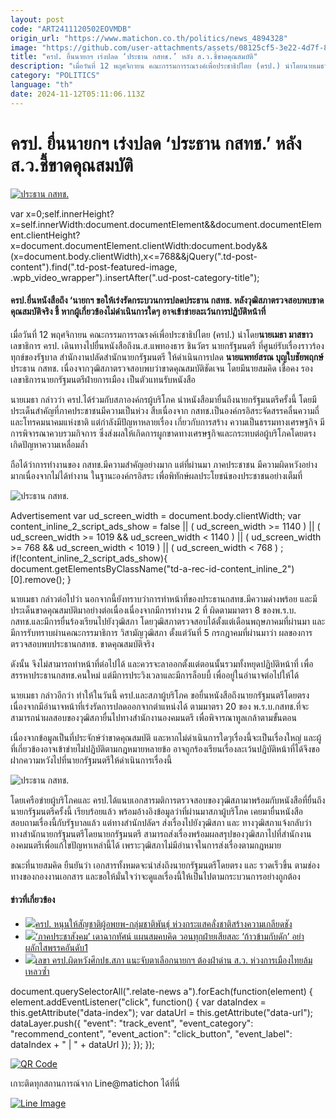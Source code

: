 ```yaml
---
layout: post
code: "ART2411120502EOVMDB"
origin_url: "https://www.matichon.co.th/politics/news_4894328"
image: "https://github.com/user-attachments/assets/08125cf5-3e22-4d7f-8943-4d7a76624511"
title: "ครป. ยื่นนายกฯ เร่งปลด ‘ประธาน กสทช.’ หลัง ส.ว.ชี้ขาดคุณสมบัติ"
description: "เมื่อวันที่ 12 พฤศจิกายน คณะกรรมการรณรงค์เพื่อประชาธิปไตย (ครป.) นำโดยนายเมธา มาสขาว เลขาธิการ ครป. เดินทางไปยื่นหนังสือถึงน.ส.แพทองธาร ชินวัตร นายกรัฐมนตรี"
category: "POLITICS"
language: "th"
date: 2024-11-12T05:11:06.113Z
---
```


# ครป. ยื่นนายกฯ เร่งปลด ‘ประธาน กสทช.’ หลัง ส.ว.ชี้ขาดคุณสมบัติ

[![ประธาน กสทช.](https://www.matichon.co.th/wp-content/uploads/2024/11/korrp1.jpg "korrp1")](https://www.matichon.co.th/wp-content/uploads/2024/11/korrp1.jpg)

var x=0;self.innerHeight?x=self.innerWidth:document.documentElement&&document.documentElement.clientHeight?x=document.documentElement.clientWidth:document.body&&(x=document.body.clientWidth),x<=768&&jQuery(".td-post-content").find(".td-post-featured-image, .wpb\_video\_wrapper").insertAfter(".ud-post-category-title");

#### **ครป.ยื่นหนังสือถึง ‘นายกฯ ขอให้เร่งรัดกระบวนการปลดประธาน กสทช. หลังวุฒิสภาตรวจสอบพบขาดคุณสมบัติจริง ชี้ หากผู้เกี่ยวข้องไม่ดำเนินการใดๆ อาจเข้าข่ายละเว้นการปฏิบัติหน้าที่**

เมื่อวันที่ 12 พฤศจิกายน คณะกรรมการรณรงค์เพื่อประชาธิปไตย (ครป.) นำโดย**นายเมธา มาสขาว** เลขาธิการ ครป. เดินทางไปยื่นหนังสือถึงน.ส.แพทองธาร ชินวัตร นายกรัฐมนตรี ที่ศูนย์รับเรื่องราวร้องทุกข์ของรัฐบาล สำนักงานปลัดสำนักนายกรัฐมนตรี ให้ดำเนินการปลด **นายแพทย์สรณ บุญใบชัยพฤกษ์** ประธาน กสทช. เนื่องจากวุฒิสภาตรวจสอบพบว่าขาดคุณสมบัติชัดเจน โดยมีนายสมคิด เชื้อคง รองเลขาธิการนายกรัฐมนตรีฝ่ายการเมือง เป็นตัวแทนรับหนังสือ

นายเมธา กล่าวว่า ครป.ได้ร่วมกับสภาองค์กรผู้บริโภค นำหนังสือมายื่นถึงนายกรัฐมนตรีครั้งนี้ โดยมีประเด็นสำคัญที่ภาคประชาชนมีความเป็นห่วง สืบเนื่องจาก กสทช.เป็นองค์กรอิสระจัดสรรคลื่นความถี่ และโทรคมนาคมแห่งชาติ แต่กำลังมีปัญหาหลายเรื่อง เกี่ยวกับการสร้าง ความเป็นธรรมทางเศรษฐกิจ มีการพิจารณาควบรวมกิจการ ซึ่งส่งผลให้เกิดการผูกขาดทางเศรษฐกิจและกระทบต่อผู้บริโภคโดยตรง เกิดปัญหาความเหลื่อมล้ำ

ถือได้ว่าการทำงานของ กสทช.มีความสำคัญอย่างมาก แต่ที่ผ่านมา ภาคประชาชน มีความผิดหวังอย่างมากเนื่องจากไม่ได้ทำงาน ในฐานะองค์กรอิสระ เพื่อพิทักษ์ผลประโยชน์ของประชาชนอย่างเต็มที่

![ประธาน กสทช.](https://www.matichon.co.th/wp-content/uploads/2024/11/S__17293801_0.jpg)

Advertisement var ud\_screen\_width = document.body.clientWidth; var content\_inline\_2\_script\_ads\_show = false || ( ud\_screen\_width >= 1140 ) || ( ud\_screen\_width >= 1019 && ud\_screen\_width < 1140 ) || ( ud\_screen\_width >= 768 && ud\_screen\_width < 1019 ) || ( ud\_screen\_width < 768 ) ; if(!content\_inline\_2\_script\_ads\_show){ document.getElementsByClassName("td-a-rec-id-content\_inline\_2")\[0\].remove(); }

นายเมธา กล่าวต่อไปว่า นอกจากนี้ยังทราบว่าการทำหน้าที่ของประธานกสทช.มีความด่างพร้อย และมีประเด็นขาดคุณสมบัติมาอย่างต่อเนื่องเนื่องจากมีการทำงาน 2 ที่ ผิดตามมาตรา 8 ของพ.ร.บ. กสทช.และมีการยื่นร้องเรียนไปยังวุฒิสภา โดยวุฒิสภาตรวจสอบได้ตั้งแต่เดือนพฤษภาคมที่ผ่านมา และมีการรับทราบผ่านคณะกรรมาธิการ วิสามัญวุฒิสภา ตั้งแต่วันที่ 5 กรกฎาคมที่ผ่านมาว่า ผลของการตรวจสอบพบประธานกสทช. ขาดคุณสมบัติจริง

ดังนั้น จึงไม่สามารถทำหน้าที่ต่อไปได้ และควรจะลาออกตั้งแต่ตอนนั้นรวมทั้งหยุดปฏิบัติหน้าที่ เพื่อสรรหาประธานกสทช.คนใหม่ แต่มีการประวิงเวลาและมีการล็อบบี้ เพื่ออยู่ในอำนาจต่อไปให้ได้

นายเมธา กล่าวอีกว่า ทำให้ในวันนี้ ครป.และสภาผู้บริโภค ขอยื่นหนังสือถึงนายกรัฐมนตรีโดยตรง เนื่องจากมีอำนาจหน้าที่เร่งรัดการปลดออกจากตำแหน่งได้ ตามมาตรา 20 ของ พ.ร.บ.กสทช.ที่จะสามารถนำผลสอบของวุฒิสภายื่นไปทางสำนักงานองคมนตรี เพื่อพิจารณาทูลเกล้าตามขั้นตอน

เนื่องจากข้อมูลเป็นที่ประจักษ์ว่าขาดคุณสมบัติ และหากไม่ดำเนินการใดๆเรื่องนี้จะเป็นเรื่องใหญ่ และผู้ที่เกี่ยวข้องอาจเข้าข่ายไม่ปฏิบัติตามกฎหมายหลายข้อ อาจถูกร้องเรียนเรื่องละเว้นปฏิบัติหน้าที่ได้จึงขอฝากความหวังไปที่นายกรัฐมนตรีให้ดำเนินการเรื่องนี้

![ประธาน กสทช.](https://www.matichon.co.th/wp-content/uploads/2024/11/S__17293799_0.jpg)

โดยเครือข่ายผู้บริโภคและ ครป.ได้แนบเอกสารมติการตรวจสอบของวุฒิสภามาพร้อมกับหนังสือที่ยื่นถึงนายกรัฐมนตรีครั้งนี้ เรียบร้อยแล้ว พร้อมอ้างอิงข้อมูลว่าที่ผ่านมาสภาผู้บริโภค เคยมายื่นหนังสือสอบถามเรื่องนี้กับรัฐบาลแล้ว แต่ทางสำนักปลัดฯ ส่งเรื่องไปยังวุฒิสภา และ ทางวุฒิสภาแจ้งกลับว่า ทางสำนักนายกรัฐมนตรีโดยนายกรัฐมนตรี สามารถส่งเรื่องพร้อมผลสรุปของวุฒิสภาไปที่สำนักงานองคมนตรีเพื่อแก้ไขปัญหาเหล่านี้ได้ เพราะวุฒิสภาไม่มีอำนาจในการส่งเรื่องตามกฎหมาย

ขณะที่นายสมคิด ยืนยันว่า เอกสารทั้งหมดจะนำส่งถึงนายกรัฐมนตรีโดยตรง และ รวดเร็วขึ้น ตามช่องทางของกองงานเอกสาร และขอให้มั่นใจว่าจะดูแลเรื่องนี้ให้เป็นไปตามกระบวนการอย่างถูกต้อง

#### ข่าวที่เกี่ยวข้อง

*   [![](https://www.matichon.co.th/wp-content/uploads/2024/11/WEBBBB.jpg)ครป. หนุนให้สัญชาติผู้อพยพ-กลุ่มชาติพันธุ์ ห่วงกระแสคลั่งชาติสร้างความเกลียดชัง](https://www.matichon.co.th/politics/news_4881060)
*   [![](https://www.matichon.co.th/wp-content/uploads/2023/08/5786.jpg)‘ภาคประชาสังคม’ เดาฉากทัศน์ แผนสมคบคิด วอนทุกฝ่ายเสียสละ ‘ก้าวข้ามกับดัก’ อย่าผลักไสพรรคอันดับ1](https://www.matichon.co.th/politics/news_4112219)
*   [![](https://www.matichon.co.th/wp-content/uploads/2023/07/ภป-เลขาครป-4.jpg)เลขา ครป.ผิดหวังศึกปธ.สภา แนะจับตาเลือกนายกฯ ต้องฝ่าด่าน ส.ว. ห่วงการเมืองไทยล้มเหลวซ้ำ](https://www.matichon.co.th/politics/news_4062066)

document.querySelectorAll(".relate-news a").forEach(function(element) { element.addEventListener("click", function() { var dataIndex = this.getAttribute("data-index"); var dataUrl = this.getAttribute("data-url"); dataLayer.push({ "event": "track\_event", "event\_category": "recommend\_content", "event\_action": "click\_button", "event\_label": dataIndex + " | " + dataUrl }); }); });

[![QR Code](https://www.matichon.co.th/wp-content/uploads/2023/07/wob1371z.jpg)](https://lin.ee/ht0nDxX)

เกาะติดทุกสถานการณ์จาก Line@matichon ได้ที่นี่

[![Line Image](https://www.matichon.co.th/wp-content/uploads/2023/07/th.png)](https://lin.ee/ht0nDxX)